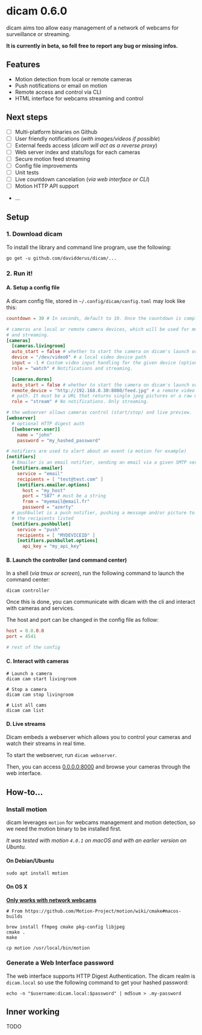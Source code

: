 # dicam 0.6.0

dicam aims too allow easy management of a network of webcams for surveillance
or streaming.

**It is currently in beta, so fell free to report any bug or missing infos.**

## Features

- Motion detection from local or remote cameras
- Push notifications or email on motion
- Remote access and control via CLI
- HTML interface for webcams streaming and control

## Next steps

- [ ] Multi-platform binaries on Github
- [ ] User friendly notifications (_with images/videos if possible_)
- [ ] External feeds access (_dicam will act as a reverse proxy_)
- [ ] Web server index and stats/logs for each cameras
- [ ] Secure motion feed streaming
- [ ] Config file improvements
- [ ] Unit tests
- [ ] Live countdown cancelation (_via web interface or CLI_)
- [ ] Motion HTTP API support
- …

## Setup

### 1. Download dicam

To install the library and command line program, use the following:

```shell
go get -u github.com/davidderus/dicam/...
```

### 2. Run it!

#### A. Setup a config file

A dicam config file, stored in `~/.config/dicam/config.toml` may look like this:

```toml
countdown = 30 # In seconds, default to 10. Once the countdown is completed, an alert is sent.

# cameras are local or remote camera devices, which will be used for monitoring
# and streaming.
[cameras]
  [cameras.livingroom]
  auto_start = false # whether to start the camera on dicam's launch or not
  device = "/dev/video0" # a local video device path
  input = -1 # Custom video input handling for the given device (optional - default is 0)
  role = "watch" # Notifications and streaming.

  [cameras.dorms]
  auto_start = false # whether to start the camera on dicam's launch or not
  remote_device = "http://192.168.0.30:8080/feed.jpg" # a remote video device
  # path. It must be a URL that returns single jpeg pictures or a raw mjpeg stream
  role = "stream" # No notifications. Only streaming.

# the webserver allows cameras control (start/stop) and live preview.
[webserver]
  # optional HTTP digest auth
  [[webserver.user]]
    name = "john"
    password = "my_hashed_password"

# notifiers are used to alert about an event (a motion for example)
[notifiers]
  # Emailer is an email notifier, sending an email via a given SMTP server
  [notifiers.emailer]
    service = "email"
    recipients = [ "test@test.com" ]
    [notifiers.emailer.options]
      host = "my_host"
      port = "587" # must be a string
      from = "myemail@email.fr"
      password = "azerty"
  # pushbullet is a push notifier, pushing a message and/or picture to all
  # the recipients listed
  [notifiers.pushbullet]
    service = "push"
    recipients = [ "MYDEVICEID" ]
    [notifiers.pushbullet.options]
      api_key = "my_api_key"
```

#### B. Launch the controller (and command center)

In a shell (*via tmux or screen*), run the following command to launch the command center:

`dicam controller`

Once this is done, you can communicate with dicam with the cli and interact with
cameras and services.

The host and port can be changed in the config file as follow:

```toml
host = 0.0.0.0
port = 4541

# rest of the config
```

#### C. Interact with cameras

```shell
# Launch a camera
dicam cam start livingroom

# Stop a camera
dicam cam stop livingroom

# List all cams
dicam cam list
```

#### D. Live streams

Dicam embeds a webserver which allows you to control your cameras and watch their
streams in real time.

To start the webserver, run `dicam webserver`.

Then, you can access [0.0.0.0:8000]() and browse your cameras through the
web interface.

## How-to…

### Install motion

dicam leverages `motion` for webcams management and motion detection, so we need
the motion binary to be installed first.

*It was tested with motion `4.0.1` on macOS and with an earlier version
on Ubuntu.*

#### On Debian/Ubuntu

```
sudo apt install motion
```

#### On OS X

**[Only works with network webcams](https://github.com/jogu/motion/blob/master/README.MacOSX)**

```
# From https://github.com/Motion-Project/motion/wiki/cmake#macos-builds

brew install ffmpeg cmake pkg-config libjpeg
cmake .
make

cp motion /usr/local/bin/motion
```

### Generate a Web Interface password

The web interface supports HTTP Digest Authentication. The dicam realm is
`dicam.local` so use the following command to get your hashed password:

```shell
echo -n "$username:dicam.local:$password" | md5sum > .my-password
```

## Inner working

TODO
